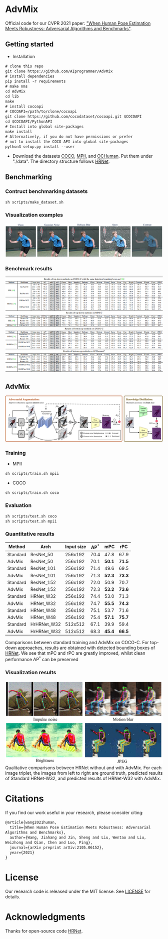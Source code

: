 # AdvMix
Official code for our CVPR 2021 paper: ["When Human Pose Estimation Meets Robustness: Adversarial Algorithms and Benchmarks"](https://arxiv.org/abs/2105.06152).

## Getting started
* Installation
```
# clone this repo
git clone https://github.com/AIprogrammer/AdvMix
# install dependencies
pip install -r requirements
# make nms
cd AdvMix
cd lib
make
# install cocoapi
# COCOAPI=/path/to/clone/cocoapi
git clone https://github.com/cocodataset/cocoapi.git $COCOAPI
cd $COCOAPI/PythonAPI
# Install into global site-packages
make install
# Alternatively, if you do not have permissions or prefer
# not to install the COCO API into global site-packages
python3 setup.py install --user
```

* Download the datasets [COCO](https://cocodataset.org/), [MPII](http://human-pose.mpi-inf.mpg.de/), and [OCHuman](https://github.com/liruilong940607/OCHumanApi). Put them under "./data". The directory structure follows [HRNet](https://github.com/leoxiaobin/deep-high-resolution-net.pytorch).

## Benchmarking
### Contruct benchmarking datasets
```
sh scripts/make_dataset.sh
```
### Visualization examples
![benchmark_dataset](./figures/image_corruption.png)
### Benchmark results
![benchmark_results](./figures/benchmarking_results.png)

## AdvMix
![AdvMix](./figures/AdvMix.jpg)
### Training

* MPII
```
sh scripts/train.sh mpii
```
* COCO
```
sh scripts/train.sh coco
```

### Evaluation
```
sh scripts/test.sh coco
sh scripts/test.sh mpii
```

### Quantitative results
|   Method | Arch               | Input size | AP<sup>*</sup>  |  mPC   |   rPC |
|----------|--------------------|------------|--------|--------|-------|
| Standard |      ResNet_50     |    256x192 | 70.4   |   47.8 | 67.9  |
|  AdvMix  |      ResNet_50     |    256x192 | 70.1   |   **50.1** | **71.5**  |
| Standard |     ResNet_101     |    256x192 | 71.4   |   49.6 | 69.5  |
|  AdvMix  |     ResNet_101     |    256x192 | 71.3   |   **52.3** | **73.3**  |
| Standard |     ResNet_152     |    256x192 | 72.0   |   50.9 | 70.7  |
|  AdvMix  |     ResNet_152     |    256x192 | 72.3   |   **53.2** | **73.6**  |
| Standard |     HRNet_W32      |    256x192 | 74.4   |   53.0 | 71.3  |
|  AdvMix  |     HRNet_W32      |    256x192 | 74.7   |   **55.5** | **74.3**  |
| Standard |     HRNet_W48      |    256x192 | 75.1   |   53.7 | 71.6  |
|  AdvMix  |     HRNet_W48      |    256x192 | 75.4   |   **57.1** | **75.7**  |
| Standard |     HrHRNet_W32    |    512x512 | 67.1   |   39.9 | 59.4  |
|  AdvMix  |     HrHRNet_W32    |    512x512 | 68.3   |   **45.4** | **66.5**  |


Comparisons between standard training and AdvMix on COCO-C. For top-down approaches, results are obtained with detected bounding boxes of [HRNet](https://github.com/leoxiaobin/deep-high-resolution-net.pytorch/). We see that mPC and rPC are greatly improved, whilst clean performance AP<sup>*</sup> can be preserved

### Visualization results
![AdvMix](./figures/Qualitative.png)
Qualitative comparisons between HRNet without and with AdvMix. For each image triplet, the images from left to right are ground truth, predicted results of Standard HRNet-W32, and predicted results of HRNet-W32 with AdvMix.

# Citations
If you find our work useful in your research, please consider citing:
```
@article{wang2021human,
  title={When Human Pose Estimation Meets Robustness: Adversarial Algorithms and Benchmarks},
  author={Wang, Jiahang and Jin, Sheng and Liu, Wentao and Liu, Weizhong and Qian, Chen and Luo, Ping},
  journal={arXiv preprint arXiv:2105.06152},
  year={2021}
}
```

# License
Our research code is released under the MIT license. See [LICENSE](./LICENSE) for details.

# Acknowledgments
Thanks for open-source code [HRNet](https://github.com/leoxiaobin/deep-high-resolution-net.pytorch/).



